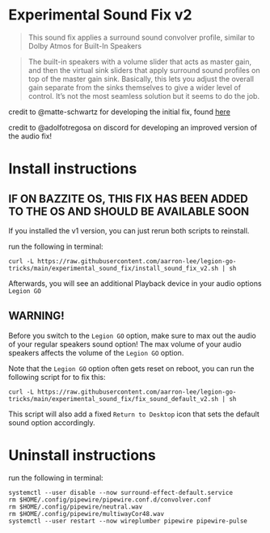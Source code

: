 # Experimental Sound Fix v2

> This sound fix applies a surround sound convolver profile, similar to Dolby Atmos for Built-In Speakers

> The built-in speakers with a volume slider that acts as master gain, and then the virtual sink sliders that apply surround sound profiles on top of the master gain sink. Basically, this lets you adjust the overall gain separate from the sinks themselves to give a wider level of control. It’s not the most seamless solution but it seems to do the job.

credit to @matte-schwartz for developing the initial fix, found [here](https://github.com/matte-schwartz/device-quirks/tree/main/usr/share/device-quirks/scripts/lenovo/legion-go)

credit to @adolfotregosa on discord for developing an improved version of the audio fix!

# Install instructions

## IF ON BAZZITE OS, THIS FIX HAS BEEN ADDED TO THE OS AND SHOULD BE AVAILABLE SOON

If you installed the v1 version, you can just rerun both scripts to reinstall.

run the following in terminal:

```
curl -L https://raw.githubusercontent.com/aarron-lee/legion-go-tricks/main/experimental_sound_fix/install_sound_fix_v2.sh | sh
```

Afterwards, you will see an additional Playback device in your audio options `Legion GO`

## WARNING!

Before you switch to the `Legion GO` option, make sure to max out the audio of your regular speakers sound option! The max volume of your audio speakers affects the volume of the `Legion GO` option.

Note that the `Legion GO` option often gets reset on reboot, you can run the following script for to fix this:

```
curl -L https://raw.githubusercontent.com/aarron-lee/legion-go-tricks/main/experimental_sound_fix/fix_sound_default_v2.sh | sh
```

This script will also add a fixed `Return to Desktop` icon that sets the default sound option accordingly.

# Uninstall instructions

run the following in terminal:

```
systemctl --user disable --now surround-effect-default.service
rm $HOME/.config/pipewire/pipewire.conf.d/convolver.conf
rm $HOME/.config/pipewire/neutral.wav
rm $HOME/.config/pipewire/multiwayCor48.wav
systemctl --user restart --now wireplumber pipewire pipewire-pulse
```
